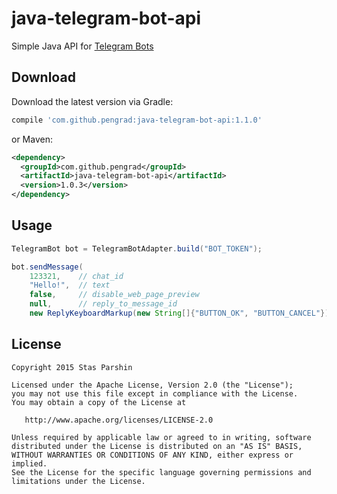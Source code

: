 # java-telegram-bot-api

Simple Java API for [Telegram Bots][1]


Download
-------
Download the latest version via Gradle:
```groovy
compile 'com.github.pengrad:java-telegram-bot-api:1.1.0'
```
or Maven:
```xml
<dependency>
  <groupId>com.github.pengrad</groupId>
  <artifactId>java-telegram-bot-api</artifactId>
  <version>1.0.3</version>
</dependency>
```


Usage
-------
````java
TelegramBot bot = TelegramBotAdapter.build("BOT_TOKEN");

bot.sendMessage(
    123321,    // chat_id
    "Hello!",  // text
    false,     // disable_web_page_preview
    null,      // reply_to_message_id
    new ReplyKeyboardMarkup(new String[]{"BUTTON_OK", "BUTTON_CANCEL"}));  // keyboard
````


License
-------

    Copyright 2015 Stas Parshin

    Licensed under the Apache License, Version 2.0 (the "License");
    you may not use this file except in compliance with the License.
    You may obtain a copy of the License at

       http://www.apache.org/licenses/LICENSE-2.0

    Unless required by applicable law or agreed to in writing, software
    distributed under the License is distributed on an "AS IS" BASIS,
    WITHOUT WARRANTIES OR CONDITIONS OF ANY KIND, either express or implied.
    See the License for the specific language governing permissions and
    limitations under the License.



 [1]: https://core.telegram.org/bots
